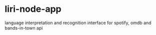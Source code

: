# liri-node-app
language interpretation and recognition interface for spotify, omdb and bands-in-town api

